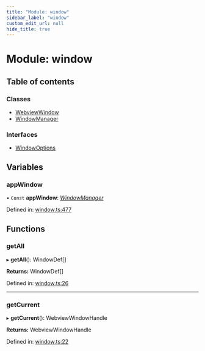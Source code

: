 ```yaml
---
title: "Module: window"
sidebar_label: "window"
custom_edit_url: null
hide_title: true
---
```


# Module: window

## Table of contents

### Classes

- [WebviewWindow](../classes/window.webviewwindow.md)
- [WindowManager](../classes/window.windowmanager.md)

### Interfaces

- [WindowOptions](../interfaces/window.windowoptions.md)

## Variables

### appWindow

• `Const` **appWindow**: [*WindowManager*](../classes/window.windowmanager.md)

Defined in: [window.ts:477](https://github.com/tauri-apps/tauri/blob/850a99a5/tooling/api/src/window.ts#L477)

## Functions

### getAll

▸ **getAll**(): WindowDef[]

**Returns:** WindowDef[]

Defined in: [window.ts:26](https://github.com/tauri-apps/tauri/blob/850a99a5/tooling/api/src/window.ts#L26)

___

### getCurrent

▸ **getCurrent**(): WebviewWindowHandle

**Returns:** WebviewWindowHandle

Defined in: [window.ts:22](https://github.com/tauri-apps/tauri/blob/850a99a5/tooling/api/src/window.ts#L22)
